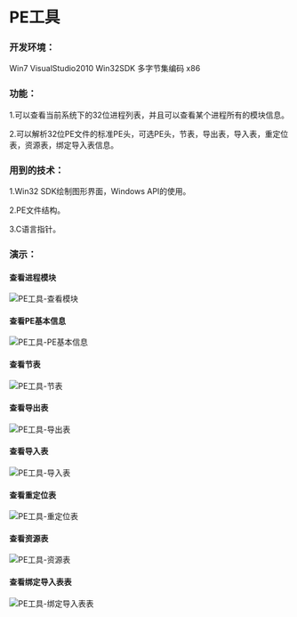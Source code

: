 # PE工具

### 开发环境：
Win7 VisualStudio2010 Win32SDK 多字节集编码 x86
### 功能：
1.可以查看当前系统下的32位进程列表，并且可以查看某个进程所有的模块信息。

2.可以解析32位PE文件的标准PE头，可选PE头，节表，导出表，导入表，重定位表，资源表，绑定导入表信息。

### 用到的技术：
1.Win32 SDK绘制图形界面，Windows API的使用。

2.PE文件结构。

3.C语言指针。

### 演示：

#### 查看进程模块
![PE工具-查看模块](https://i.loli.net/2021/05/18/WJTpYvQklhbZdxw.png)

#### 查看PE基本信息
![PE工具-PE基本信息](https://i.loli.net/2021/05/12/iC3ERIZmhSznMK6.png)

#### 查看节表
![PE工具-节表](https://i.loli.net/2021/05/12/aDFs6mnhkp9QU2K.png)

#### 查看导出表
![PE工具-导出表](https://i.loli.net/2021/05/12/9pvVPQu4UFcSgxZ.png)

#### 查看导入表
![PE工具-导入表](https://i.loli.net/2021/05/12/f19nLalZ2vNezIX.png)

#### 查看重定位表
![PE工具-重定位表](https://i.loli.net/2021/05/12/dnWDujfI9kTZB6c.png)

#### 查看资源表
![PE工具-资源表](https://i.loli.net/2021/05/12/Sad8ifDyMvr2wk1.png)

#### 查看绑定导入表表
![PE工具-绑定导入表表](https://i.loli.net/2021/05/12/Jvs9SpwInfKOmGY.png)
